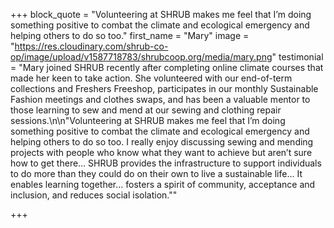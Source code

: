 +++
block_quote = "Volunteering at SHRUB makes me feel that I’m doing something positive to combat the climate and ecological emergency and helping others to do so too."
first_name = "Mary"
image = "https://res.cloudinary.com/shrub-co-op/image/upload/v1587718783/shrubcoop.org/media/mary.png"
testimonial = "Mary joined SHRUB recently after completing online climate courses that made her keen to take action. She volunteered with our end-of-term collections and Freshers Freeshop, participates in our monthly Sustainable Fashion meetings and clothes swaps, and has been a valuable mentor to those learning to sew and mend at our sewing and clothing repair sessions.\n\n\"Volunteering at SHRUB makes me feel that I’m doing something positive to combat the climate and ecological emergency and helping others to do so too. I really enjoy discussing sewing and mending projects with people who know what they want to achieve but aren’t sure how to get there… SHRUB provides the infrastructure to support individuals to do more than they could do on their own to live a sustainable life… It enables learning together... fosters a spirit of community, acceptance and inclusion, and reduces social isolation.\""

+++
